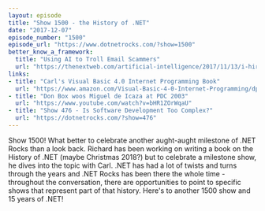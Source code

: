 ```yaml
---
layout: episode
title: "Show 1500 - the History of .NET"
date: "2017-12-07"
episode_number: "1500"
episode_url: "https://www.dotnetrocks.com/?show=1500"
better_know_a_framework:
  title: "Using AI to Troll Email Scammers"
  url: "https://thenextweb.com/artificial-intelligence/2017/11/13/i-hired-an-ai-to-tackle-email-scammers-in-my-inbox-and-the-results-were-hilarious/"
links:
- title: "Carl's Visual Basic 4.0 Internet Programming Book"
  url: "https://www.amazon.com/Visual-Basic-4-0-Internet-Programming/dp/0471134201"
- title: "Don Box woos Miguel de Icaza at PDC 2003"
  url: "https://www.youtube.com/watch?v=bHR1ZOrWqaU"
- title: "Show 476 - Is Software Development Too Complex?"
  url: "https://dotnetrocks.com/?show=476"
---
```


Show 1500! What better to celebrate another aught-aught milestone of .NET Rocks than a look back. Richard has been working on writing a book on the History of .NET (maybe Christmas 2018?) but to celebrate a milestone show, he dives into the topic with Carl. .NET has had a lot of twists and turns through the years and .NET Rocks has been there the whole time - throughout the conversation, there are opportunities to point to specific shows that represent part of that history. Here's to another 1500 show and 15 years of .NET!
